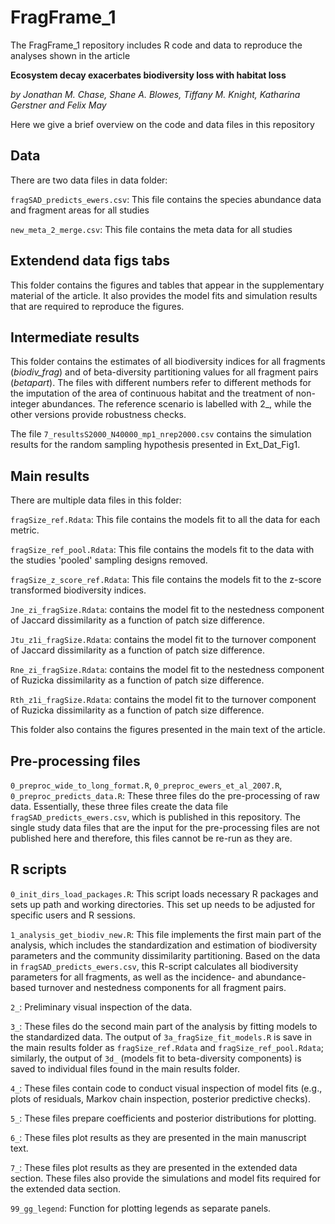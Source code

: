 
<!-- README.md is generated from README.Rmd. Please edit that file -->
FragFrame\_1
============

<!-- badges: start -->
<!-- badges: end -->
The FragFrame\_1 repository includes R code and data to reproduce the analyses shown in the article

**Ecosystem decay exacerbates biodiversity loss with habitat loss**

*by Jonathan M. Chase, Shane A. Blowes, Tiffany M. Knight, Katharina Gerstner and Felix May*

Here we give a brief overview on the code and data files in this repository

Data
----

There are two data files in data folder:

`fragSAD_predicts_ewers.csv`: This file contains the species abundance data and fragment areas for all studies

`new_meta_2_merge.csv`: This file contains the meta data for all studies

Extendend data figs tabs
------------------------

This folder contains the figures and tables that appear in the supplementary material of the article. It also provides the model fits and simulation results that are required to reproduce the figures.

Intermediate results
--------------------

This folder contains the estimates of all biodiversity indices for all fragments (*biodiv\_frag*) and of beta-diversity partitioning values for all fragment pairs (*betapart*). The files with different numbers refer to different methods for the imputation of the area of continuous habitat and the treatment of non-integer abundances. The reference scenario is labelled with 2\_, while the other versions provide robustness checks.

The file `7_resultsS2000_N40000_mp1_nrep2000.csv` contains the simulation results for the random sampling hypothesis presented in Ext\_Dat\_Fig1.

Main results
------------

There are multiple data files in this folder:

`fragSize_ref.Rdata`: This file contains the models fit to all the data for each metric.

`fragSize_ref_pool.Rdata`: This file contains the models fit to the data with the studies 'pooled' sampling designs removed.

`fragSize_z_score_ref.Rdata`: This file contains the models fit to the z-score transformed biodiversity indices.

`Jne_zi_fragSize.Rdata`: contains the model fit to the nestedness component of Jaccard dissimilarity as a function of patch size difference.

`Jtu_z1i_fragSize.Rdata`: contains the model fit to the turnover component of Jaccard dissimilarity as a function of patch size difference.

`Rne_zi_fragSize.Rdata`: contains the model fit to the nestedness component of Ruzicka dissimilarity as a function of patch size difference.

`Rth_z1i_fragSize.Rdata`: contains the model fit to the turnover component of Ruzicka dissimilarity as a function of patch size difference.

This folder also contains the figures presented in the main text of the article.

Pre-processing files
--------------------

`0_preproc_wide_to_long_format.R`, `0_preproc_ewers_et_al_2007.R`, `0_preproc_predicts_data.R`: These three files do the pre-processing of raw data. Essentially, these three files create the data file `fragSAD_predicts_ewers.csv`, which is published in this repository. The single study data files that are the input for the pre-processing files are not published here and therefore, this files cannot be re-run as they are.

R scripts
---------

`0_init_dirs_load_packages.R`: This script loads necessary R packages and sets up path and working directories. This set up needs to be adjusted for specific users and R sessions.

`1_analysis_get_biodiv_new.R`: This file implements the first main part of the analysis, which includes the standardization and estimation of biodiversity parameters and the community dissimilarity partitioning. Based on the data in `fragSAD_predicts_ewers.csv`, this R-script calculates all biodiversity parameters for all fragments, as well as the incidence- and abundance-based turnover and nestedness components for all fragment pairs.

`2_`: Preliminary visual inspection of the data.

`3_`: These files do the second main part of the analysis by fitting models to the standardized data. The output of `3a_fragSize_fit_models.R` is save in the main results folder as `fragSize_ref.Rdata` and `fragSize_ref_pool.Rdata`; similarly, the output of `3d_` (models fit to beta-diversity components) is saved to individual files found in the main results folder.

`4_`: These files contain code to conduct visual inspection of model fits (e.g., plots of residuals, Markov chain inspection, posterior predictive checks).

`5_`: These files prepare coefficients and posterior distributions for plotting.

`6_`: These files plot results as they are presented in the main manuscript text.

`7_`: These files plot results as they are presented in the extended data section. These files also provide the simulations and model fits required for the extended data section.

`99_gg_legend`: Function for plotting legends as separate panels.

